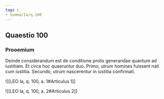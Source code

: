 ```yaml
---
tags : 
- Summa/Ia/q.100
---
```


## Quaestio 100

### Prooemium

Deinde considerandum est de conditione prolis generandae quantum ad iustitiam. Et circa hoc quaeruntur duo. Primo, utrum homines fuissent nati cum iustitia. Secundo, utrum nascerentur in iustitia confirmati.

![[LEO Ia, q. 100, a. 1#Articulus 1]]

![[LEO Ia, q. 100, a. 2#Articulus 2]]

